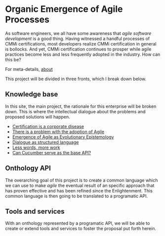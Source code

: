 # Organic Emergence of Agile Processes

As software engineers, we all have some awareness that _agile software development_ is a good thing. Having witnessed a handful processes of CMMi certifications, most developers realize CMMi certification in general is bollocks. And yet, CMMi certification continues to prosper while agile practices become less and less frequently adopted in the industry. How can this be?

For meta-details, [about](about.md)

This project will be divided in three fronts, which I break down below.

## Knowledge base

In this site, the main project, the rationale for this enterprise will be broken down. This is where the intellectual dialogue about the problems and proposed solutions will happen.

* [Certification is a corporate disease](research/corporate_disease.md)
* [There is a problem with the adoption of Agile](research/abstract.md)
* [Emergence of Agile as Evolutionary Epistemology](research/agile_as_evolutionary_epistemology.md)
* [Dialogue as structured language](research/structured_dialogue.md)
* [Less words, more work](research/less_words_more_work.md)
* [Can Cucumber serve as the base API?](/research/can_cucumber_serve_as_base_API.md)

## Onthology API

The overarching goal of this project is to create a common language which we can use to make _agile_ the eventual result of an specific approach that has proven effective and has been refined since the Enlightenment. This common language is then going to be translated to a programatic API.

## Tools and services

With an onthology represented by a programatic API, we will be able to create or extend tools and services to foster the proposal put forth herein.
